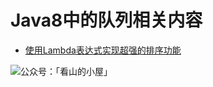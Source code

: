 # Java8中的队列相关内容

- [使用Lambda表达式实现超强的排序功能]()

![公众号：「看山的小屋」](http://static.howardliu.cn/about/kanshanshuo.png)
